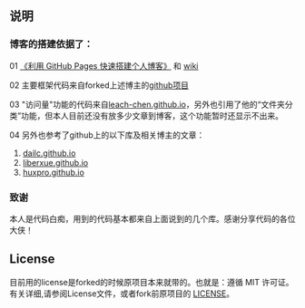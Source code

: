 ## 说明 
### 博客的搭建依据了：
01 [《利用 GitHub Pages 快速搭建个人博客》](http://www.jianshu.com/p/e68fba58f75c) 和 [wiki](https://github.com/qiubaiying/qiubaiying.github.io/wiki/%E5%8D%9A%E5%AE%A2%E6%90%AD%E5%BB%BA%E8%AF%A6%E7%BB%86%E6%95%99%E7%A8%8B)

02 主要框架代码来自forked上述博主的[github项目](https://github.com/qiubaiying/qiubaiying.github.io)

03 "访问量"功能的代码来自[leach-chen.github.io](leach-chen.github.io)，另外也引用了他的“文件夹分类”功能，但本人目前还没有放多少文章到博客，这个功能暂时还显示不出来。

04 另外也参考了github上的以下库及相关博主的文章：
1) [dailc.github.io](https://github.com/dailc/dailc.github.io)
2) [liberxue.github.io](https://github.com/Liberxue/liberxue.github.io)
3) [huxpro.github.io](https://github.com/Huxpro/huxpro.github.io)



### 致谢
本人是代码白痴，用到的代码基本都来自上面说到的几个库。感谢分享代码的各位大侠！

## License

目前用的license是forked的时候原项目本来就带的。也就是：遵循 MIT 许可证。有关详细,请参阅License文件，或者fork前原项目的 [LICENSE](https://github.com/qiubaiying/qiubaiying.github.io/blob/master/LICENSE)。

